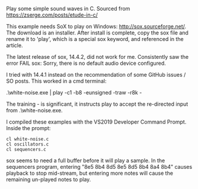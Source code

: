 Play some simple sound waves in C. Sourced from https://zserge.com/posts/etude-in-c/

This example needs SoX to play on Windows: http://sox.sourceforge.net/. The download is an installer. After install is complete, copy the sox file and rename it to 'play', which is a special sox keyword, and referenced in the article.

The latest release of sox, 14.4.2, did not work for me. Consistently saw the error  FAIL sox: Sorry, there is no default audio device configured.

I tried with 14.4.1 instead on the recommendation of some GitHub issues / SO posts. This worked in a cmd terminal:

.\white-noise.exe | play -c1 -b8 -eunsigned -traw -r8k -

The training - is significant, it instructs play to accept the re-directed input from .\white-noise.exe.

I compiled these examples with the VS2019 Developer Command Prompt. Inside the prompt:

```
cl white-noise.c
cl oscillators.c
cl sequencers.c
```

sox seems to need a full buffer before it will play a sample. In the sequencers program, entering "8e5 8b4 8d5 8e5 8d5 8b4 8a4 8b4" causes playback to stop mid-stream, but entering more notes will cause the remaining un-played notes to play.